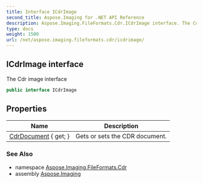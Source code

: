 ```yaml
---
title: Interface ICdrImage
second_title: Aspose.Imaging for .NET API Reference
description: Aspose.Imaging.FileFormats.Cdr.ICdrImage interface. The Cdr image interface
type: docs
weight: 1500
url: /net/aspose.imaging.fileformats.cdr/icdrimage/
---
```

## ICdrImage interface

The Cdr image interface

```csharp
public interface ICdrImage
```

## Properties

| Name | Description |
| --- | --- |
| [CdrDocument](../../aspose.imaging.fileformats.cdr/icdrimage/cdrdocument/) { get; } | Gets or sets the CDR document. |

### See Also

* namespace [Aspose.Imaging.FileFormats.Cdr](../../aspose.imaging.fileformats.cdr/)
* assembly [Aspose.Imaging](../../)


